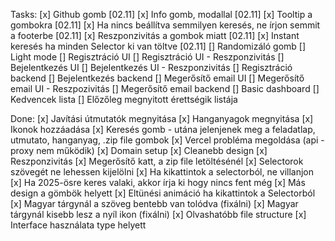 Tasks:
[x] Github gomb [02.11]
[x] Info gomb, modallal [02.11]
[x] Tooltip a gombokra [02.11]
[x] Ha nincs beállítva semmilyen keresés, ne írjon semmit a footerbe [02.11]
[x] Reszponzivitás a gombok miatt [02.11]
[x] Instant keresés ha minden Selector ki van töltve [02.11]
[] Randomizáló gomb
[] Light mode
[] Regisztráció UI
[] Regisztráció UI - Reszponzivitás
[] Bejelentkezés UI
[] Bejelentkezés UI - Reszponzivitás
[] Regisztráció backend
[] Bejelentkezés backend
[] Megerősítő email UI
[] Megerősítő email UI - Reszpozivitás
[] Megerősítő email backend
[] Basic dashboard
[] Kedvencek lista
[] Előzőleg megnyitott érettségik listája

Done:
[x] Javítási útmutatók megnyitása
[x] Hanganyagok megnyitása
[x] Ikonok hozzáadása
[x] Keresés gomb - utána jelenjenek meg a feladatlap, utmutato, hanganyag, .zip file gombok
[x] Vercel probléma megoldása (api - proxy nem működik)
[x] Domain setup
[x] Cleanebb design
[x] Reszponzivitás
[x] Megerősítő katt, a zip file letöltésénél
[x] Selectorok szövegét ne lehessen kijelölni
[x] Ha kikattintok a selectorból, ne villanjon
[x] Ha 2025-ösre keres valaki, akkor írja ki hogy nincs fent még
[x] Más design a gömbök helyett
[x] Eltünési animáció ha kikattintok a Selectorból
[x] Magyar tárgynál a szöveg bentebb van tolódva (fixálni)
[x] Magyar tárgynál kisebb lesz a nyíl ikon (fixálni)
[x] Olvashatóbb file structure
[x] Interface használata type helyett
